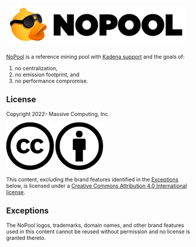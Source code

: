 # ![NoPool](doc/nopool.png)

[NoPool](https://nopool.com/) is a reference mining pool with
[Kadena support](https://github.com/kadena-io) and the goals of:

1. no centralization,
2. no emission footprint, and
3. no performance compromise.

## License

Copyright 2022– Massive Computing, Inc.

![Creative Commons](doc/cc.svg) ![Attribution](doc/by.svg)

This content, excluding the brand features identified in the [Exceptions](#exceptions) below, is
licensed under a
[Creative Commons Attribution 4.0 International license](https://creativecommons.org/licenses/by/4.0/).

## Exceptions

The NoPool logos, trademarks, domain names, and other brand features used in this content cannot be
reused without permission and no license is granted thereto.
